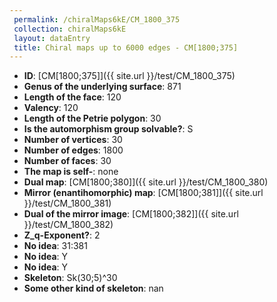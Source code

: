 ```yaml
--- 
 permalink: /chiralMaps6kE/CM_1800_375 
 collection: chiralMaps6kE
 layout: dataEntry
 title: Chiral maps up to 6000 edges - CM[1800;375]
---
```


- **ID**: [CM[1800;375]]({{ site.url }}/test/CM_1800_375)
- **Genus of the underlying surface**: 871
- **Length of the face**: 120
- **Valency**: 120
- **Length of the Petrie polygon**: 30
- **Is the automorphism group solvable?**: S
- **Number of vertices**: 30
- **Number of edges**: 1800
- **Number of faces**: 30
- **The map is self-**: none
- **Dual map**: [CM[1800;380]]({{ site.url }}/test/CM_1800_380)
- **Mirror (enantihomorphic) map**: [CM[1800;381]]({{ site.url }}/test/CM_1800_381)
- **Dual of the mirror image**: [CM[1800;382]]({{ site.url }}/test/CM_1800_382)
- **Z_q-Exponent?**: 2
- **No idea**:  31:381
- **No idea**: Y
- **No idea**: Y
- **Skeleton**: Sk(30;5)^30
- **Some other kind of skeleton**: nan
